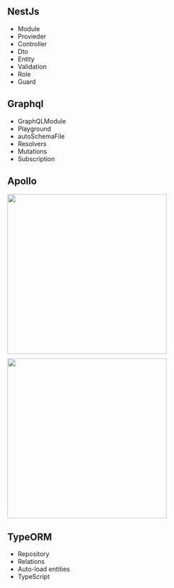 ## NestJs

- Module
- Provieder
- Controller
- Dto
- Entity
- Validation
- Role
- Guard

## Graphql

- GraphQLModule
- Playground
- autoSchemaFile
- Resolvers
- Mutations
- Subscription

## Apollo

<img src="https://www.apollographql.com/docs/apollo-server/ee7fbac9c0ca5b1dd6aef886bb695e63/index-diagram.svg" width="360" style="margin-bottom:10px">
<img src="https://github.com/rkudryashov/graphql-federation/raw/master/architecture.png" width="360">

## TypeORM

- Repository
- Relations
- Auto-load entities
- TypeScript
